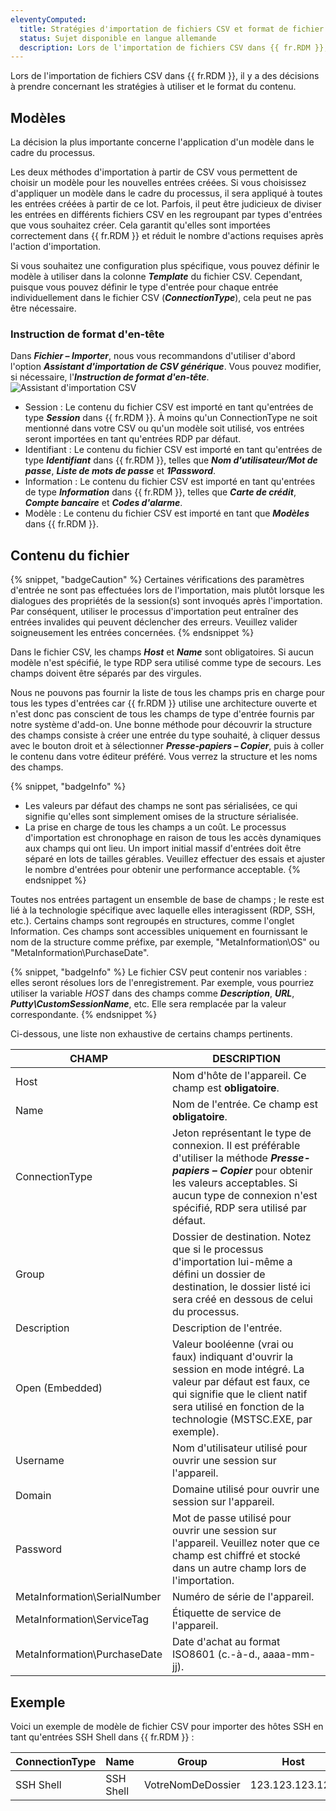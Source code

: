 ```yaml
---
eleventyComputed:
  title: Stratégies d'importation de fichiers CSV et format de fichier
  status: Sujet disponible en langue allemande
  description: Lors de l'importation de fichiers CSV dans {{ fr.RDM }}, il y a des décisions à prendre concernant les stratégies à utiliser et le format du contenu.
---
```

Lors de l'importation de fichiers CSV dans {{ fr.RDM }}, il y a des décisions à prendre concernant les stratégies à utiliser et le format du contenu.

## Modèles

La décision la plus importante concerne l'application d'un modèle dans le cadre du processus.

Les deux méthodes d'importation à partir de CSV vous permettent de choisir un modèle pour les nouvelles entrées créées. Si vous choisissez d'appliquer un modèle dans le cadre du processus, il sera appliqué à toutes les entrées créées à partir de ce lot. Parfois, il peut être judicieux de diviser les entrées en différents fichiers CSV en les regroupant par types d'entrées que vous souhaitez créer. Cela garantit qu'elles sont importées correctement dans {{ fr.RDM }} et réduit le nombre d'actions requises après l'action d'importation.

Si vous souhaitez une configuration plus spécifique, vous pouvez définir le modèle à utiliser dans la colonne ***Template*** du fichier CSV. Cependant, puisque vous pouvez définir le type d'entrée pour chaque entrée individuellement dans le fichier CSV (***ConnectionType***), cela peut ne pas être nécessaire.

### Instruction de format d'en-tête
Dans ***Fichier – Importer***, nous vous recommandons d'utiliser d'abord l'option ***Assistant d'importation de CSV générique***. Vous pouvez modifier, si nécessaire, l'***Instruction de format d'en-tête***.
![Assistant d'importation CSV](https://cdnweb.devolutions.net/docs/docs_en_rdm_windows_RDMWin2226.png)
* Session : Le contenu du fichier CSV est importé en tant qu'entrées de type ***Session*** dans {{ fr.RDM }}. À moins qu'un ConnectionType ne soit mentionné dans votre CSV ou qu'un modèle soit utilisé, vos entrées seront importées en tant qu'entrées RDP par défaut.
* Identifiant : Le contenu du fichier CSV est importé en tant qu'entrées de type ***Identifiant*** dans {{ fr.RDM }}, telles que ***Nom d'utilisateur/Mot de passe***, ***Liste de mots de passe*** et ***1Password***.
* Information : Le contenu du fichier CSV est importé en tant qu'entrées de type ***Information*** dans {{ fr.RDM }}, telles que ***Carte de crédit***, ***Compte bancaire*** et ***Codes d'alarme***.
* Modèle : Le contenu du fichier CSV est importé en tant que ***Modèles*** dans {{ fr.RDM }}.

## Contenu du fichier

{% snippet, "badgeCaution" %}
Certaines vérifications des paramètres d'entrée ne sont pas effectuées lors de l'importation, mais plutôt lorsque les dialogues des propriétés de la session(s) sont invoqués après l'importation. Par conséquent, utiliser le processus d'importation peut entraîner des entrées invalides qui peuvent déclencher des erreurs. Veuillez valider soigneusement les entrées concernées.
{% endsnippet %}

Dans le fichier CSV, les champs ***Host*** et ***Name*** sont obligatoires. Si aucun modèle n'est spécifié, le type RDP sera utilisé comme type de secours. Les champs doivent être séparés par des virgules.

Nous ne pouvons pas fournir la liste de tous les champs pris en charge pour tous les types d'entrées car {{ fr.RDM }} utilise une architecture ouverte et n'est donc pas conscient de tous les champs de type d'entrée fournis par notre système d'add-on. Une bonne méthode pour découvrir la structure des champs consiste à créer une entrée du type souhaité, à cliquer dessus avec le bouton droit et à sélectionner ***Presse-papiers – Copier***, puis à coller le contenu dans votre éditeur préféré. Vous verrez la structure et les noms des champs.

{% snippet, "badgeInfo" %}
* Les valeurs par défaut des champs ne sont pas sérialisées, ce qui signifie qu'elles sont simplement omises de la structure sérialisée.
* La prise en charge de tous les champs a un coût. Le processus d'importation est chronophage en raison de tous les accès dynamiques aux champs qui ont lieu. Un import initial massif d'entrées doit être séparé en lots de tailles gérables. Veuillez effectuer des essais et ajuster le nombre d'entrées pour obtenir une performance acceptable.
{% endsnippet %}

Toutes nos entrées partagent un ensemble de base de champs ; le reste est lié à la technologie spécifique avec laquelle elles interagissent (RDP, SSH, etc.). Certains champs sont regroupés en structures, comme l'onglet Information. Ces champs sont accessibles uniquement en fournissant le nom de la structure comme préfixe, par exemple, "MetaInformation\OS" ou "MetaInformation\PurchaseDate".

{% snippet, "badgeInfo" %}
Le fichier CSV peut contenir nos variables : elles seront résolues lors de l'enregistrement. Par exemple, vous pourriez utiliser la variable $HOST$ dans des champs comme ***Description***, ***URL***, ***Putty\CustomSessionName***, etc. Elle sera remplacée par la valeur correspondante.
{% endsnippet %}

Ci-dessous, une liste non exhaustive de certains champs pertinents.

| CHAMP                         | DESCRIPTION                                           |
|-------------------------------|-------------------------------------------------------|
| Host                          | Nom d'hôte de l'appareil. Ce champ est **obligatoire**. |
| Name                          | Nom de l'entrée. Ce champ est **obligatoire**.        |
| ConnectionType                | Jeton représentant le type de connexion. Il est préférable d'utiliser la méthode ***Presse-papiers – Copier*** pour obtenir les valeurs acceptables. Si aucun type de connexion n'est spécifié, RDP sera utilisé par défaut. |
| Group                         | Dossier de destination. Notez que si le processus d'importation lui-même a défini un dossier de destination, le dossier listé ici sera créé en dessous de celui du processus. |
| Description                   | Description de l'entrée.                              |
| Open (Embedded)               | Valeur booléenne (vrai ou faux) indiquant d'ouvrir la session en mode intégré. La valeur par défaut est faux, ce qui signifie que le client natif sera utilisé en fonction de la technologie (MSTSC.EXE, par exemple). |
| Username                      | Nom d'utilisateur utilisé pour ouvrir une session sur l'appareil.        |
| Domain                        | Domaine utilisé pour ouvrir une session sur l'appareil.          |
| Password                      | Mot de passe utilisé pour ouvrir une session sur l'appareil. Veuillez noter que ce champ est chiffré et stocké dans un autre champ lors de l'importation. |
| MetaInformation\SerialNumber  | Numéro de série de l'appareil.                          |
| MetaInformation\ServiceTag    | Étiquette de service de l'appareil.                            |
| MetaInformation\PurchaseDate  | Date d'achat au format ISO8601 (c.-à-d., aaaa-mm-jj). |

## Exemple

Voici un exemple de modèle de fichier CSV pour importer des hôtes SSH en tant qu'entrées SSH Shell dans {{ fr.RDM }} :

| ConnectionType | Name      | Group          | Host            | Port | CredentialUserName | CredentialDomain | CredentialPassword |
| -------------- | --------- | -------------- | --------------- | ---- | ------------------ | ---------------- | ------------------ |
| SSH Shell      | SSH Shell | VotreNomDeDossier | 123.123.123.123 | 123  | VotreNomUtilisateur | VotreDomaine     | VotreMotDePasse    |